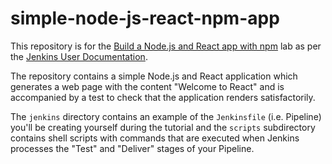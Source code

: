 # simple-node-js-react-npm-app

This repository is for the
[Build a Node.js and React app with npm](https://github.com/GeorgeBrownCollege-Toronto/Software-Development-Methodologies/blob/master/notes/overview-of-devops/lab/node-react-ci-cd.md) lab as per the [Jenkins User Documentation](https://jenkins.io/doc/).

The repository contains a simple Node.js and React application which generates
a web page with the content "Welcome to React" and is accompanied by a test to
check that the application renders satisfactorily.

The `jenkins` directory contains an example of the `Jenkinsfile` (i.e. Pipeline)
you'll be creating yourself during the tutorial and the `scripts` subdirectory
contains shell scripts with commands that are executed when Jenkins processes
the "Test" and "Deliver" stages of your Pipeline.
